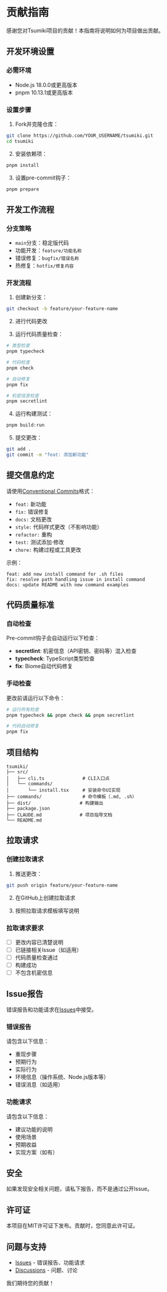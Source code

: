 # 贡献指南

感谢您对Tsumiki项目的贡献！本指南将说明如何为项目做出贡献。

## 开发环境设置

### 必需环境

- Node.js 18.0.0或更高版本
- pnpm 10.13.1或更高版本

### 设置步骤

1. Fork并克隆仓库：

```bash
git clone https://github.com/YOUR_USERNAME/tsumiki.git
cd tsumiki
```

2. 安装依赖项：

```bash
pnpm install
```

3. 设置pre-commit钩子：

```bash
pnpm prepare
```

## 开发工作流程

### 分支策略

- `main`分支：稳定版代码
- 功能开发：`feature/功能名称`
- 错误修复：`bugfix/错误名称`
- 热修复：`hotfix/修复内容`

### 开发流程

1. 创建新分支：

```bash
git checkout -b feature/your-feature-name
```

2. 进行代码更改

3. 运行代码质量检查：

```bash
# 类型检查
pnpm typecheck

# 代码检查
pnpm check

# 自动修复
pnpm fix

# 机密信息检查
pnpm secretlint
```

4. 运行构建测试：

```bash
pnpm build:run
```

5. 提交更改：

```bash
git add .
git commit -m "feat: 添加新功能"
```

## 提交信息约定

请使用[Conventional Commits](https://www.conventionalcommits.org/)格式：

- `feat:` 新功能
- `fix:` 错误修复
- `docs:` 文档更改
- `style:` 代码样式更改（不影响功能）
- `refactor:` 重构
- `test:` 测试添加·修改
- `chore:` 构建过程或工具更改

示例：
```
feat: add new install command for .sh files
fix: resolve path handling issue in install command
docs: update README with new command examples
```

## 代码质量标准

### 自动检查

Pre-commit钩子会自动运行以下检查：

- **secretlint**: 机密信息（API密钥、密码等）混入检查
- **typecheck**: TypeScript类型检查
- **fix**: Biome自动代码修复

### 手动检查

更改前请运行以下命令：

```bash
# 运行所有检查
pnpm typecheck && pnpm check && pnpm secretlint

# 代码自动修复
pnpm fix
```

## 项目结构

```
tsumiki/
├── src/
│   ├── cli.ts              # CLI入口点
│   └── commands/
│       └── install.tsx     # 安装命令UI实现
├── commands/               # 命令模板（.md, .sh）
├── dist/                  # 构建输出
├── package.json
├── CLAUDE.md              # 项目指导文档
└── README.md
```

## 拉取请求

### 创建拉取请求

1. 推送更改：

```bash
git push origin feature/your-feature-name
```

2. 在GitHub上创建拉取请求

3. 按照拉取请求模板填写说明

### 拉取请求要求

- [ ] 更改内容已清楚说明
- [ ] 已链接相关Issue（如适用）
- [ ] 代码质量检查通过
- [ ] 构建成功
- [ ] 不包含机密信息

## Issue报告

错误报告和功能请求在[Issues](https://github.com/classmethod/tsumiki/issues)中接受。

### 错误报告

请包含以下信息：

- 重现步骤
- 预期行为
- 实际行为
- 环境信息（操作系统、Node.js版本等）
- 错误消息（如适用）

### 功能请求

请包含以下信息：

- 建议功能的说明
- 使用场景
- 预期收益
- 实现方案（如有）

## 安全

如果发现安全相关问题，请私下报告，而不是通过公开Issue。

## 许可证

本项目在MIT许可证下发布。贡献时，您同意此许可证。

## 问题与支持

- [Issues](https://github.com/classmethod/tsumiki/issues) - 错误报告、功能请求
- [Discussions](https://github.com/classmethod/tsumiki/discussions) - 问题、讨论

我们期待您的贡献！